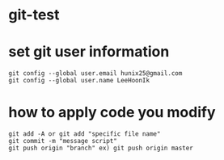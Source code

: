 git-test
========

# set git user information
	git config --global user.email hunix25@gmail.com
	git config --global user.name LeeHoonIk


# how to apply code you modify
	git add -A or git add "specific file name"
	git commit -m "message script"
	git push origin "branch" ex) git push origin master



